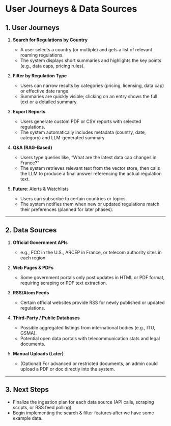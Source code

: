 # User Journeys & Data Sources

## 1. User Journeys

1. **Search for Regulations by Country**
   - A user selects a country (or multiple) and gets a list of relevant roaming regulations.
   - The system displays short summaries and highlights the key points (e.g., data caps, pricing rules).

2. **Filter by Regulation Type**
   - Users can narrow results by categories (pricing, licensing, data cap) or effective date range.
   - Summaries are quickly visible; clicking on an entry shows the full text or a detailed summary.

3. **Export Reports**
   - Users generate custom PDF or CSV reports with selected regulations.
   - The system automatically includes metadata (country, date, category) and LLM-generated summary.

4. **Q&A (RAG-Based)**
   - Users type queries like, “What are the latest data cap changes in France?”
   - The system retrieves relevant text from the vector store, then calls the LLM to produce a final answer referencing the actual regulation text.

5. **Future**: Alerts & Watchlists
   - Users can subscribe to certain countries or topics.
   - The system notifies them when new or updated regulations match their preferences (planned for later phases).

---

## 2. Data Sources

1. **Official Government APIs**
   - e.g., FCC in the U.S., ARCEP in France, or telecom authority sites in each region.

2. **Web Pages & PDFs**
   - Some government portals only post updates in HTML or PDF format, requiring scraping or PDF text extraction.

3. **RSS/Atom Feeds**
   - Certain official websites provide RSS for newly published or updated regulations.

4. **Third-Party / Public Databases**
   - Possible aggregated listings from international bodies (e.g., ITU, GSMA).
   - Potential open data portals with telecommunication stats and legal documents.

5. **Manual Uploads (Later)**
   - (Optional) For advanced or restricted documents, an admin could upload a PDF or doc directly into the system.

---

## 3. Next Steps

- Finalize the ingestion plan for each data source (API calls, scraping scripts, or RSS feed polling).
- Begin implementing the search & filter features after we have some example data.

